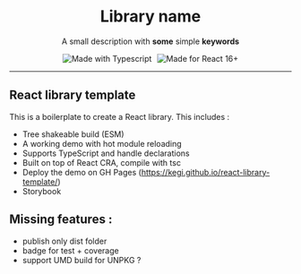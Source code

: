 <h1 align="center">Library name</h1>
<p align="center">A small description with <strong>some</strong> simple <strong>keywords</strong><p>

<div align="center">
  <img alt="Made with Typescript" src="https://img.shields.io/badge/Made%20with-Typescript-2f74c0?style=for-the-badge&logo=typescript&labelColor=#333" style="margin:0 3px">
  <img alt="Made for React 16+"src="https://img.shields.io/badge/Made%20for-React%2016+-5ed3f3?style=for-the-badge&logo=react&labelColor=#333" style="margin:0 3px">
</div>

---

## React library template
This is a boilerplate to create a React library. This includes :

 - Tree shakeable build (ESM)
 - A working demo with hot module reloading
 - Supports TypeScript and handle declarations
 - Built on top of React CRA, compile with tsc
 - Deploy the demo on GH Pages (https://kegi.github.io/react-library-template/)
 - Storybook

## Missing features :
 - publish only dist folder
 - badge for test + coverage
 - support UMD build for UNPKG ?